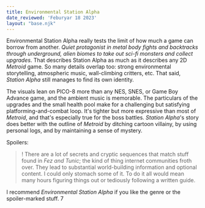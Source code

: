 ```yaml
---
title: Environmental Station Alpha
date_reviewed: 'Feburyar 18 2023'
layout: "base.njk"
---
```


Environmental Station Alpha really tests the limit of how much a game can borrow from another. *Quiet protagonist in metal body fights and backtracks through underground, alien biomes to take out  sci-fi monsters and collect upgrades*. That describes Station Alpha as much as it describes any 2D *Metroid* game. So many details overlap too: strong environmental storytelling, atmospheric music, wall-climbing critters, etc. That said, *Station Alpha* still manages to find its own identity.

The visuals lean on PICO-8 more than any NES, SNES, or Game Boy Advance game, and the ambient music is memorable. The particulars of the upgrades and the small health pool make for a challenging but satisfying platforming-and-combat loop. It's tighter but more expressive than most of *Metroid*, and that's especially true for the boss battles. *Station Alpha*'s story does better with the outline of *Metroid* by ditching cartoon villainy, by using personal logs, and by maintaining a sense of mystery.

Spoilers: 
>! There are a lot of secrets and cryptic sequences that match stuff found in *Fez and Tunic*; the kind of thing internet communities froth over. They lead to substantial world-building information and optional content. I could only stomach some of it. To do it all would mean many hours figuring things out or tediously following a written guide.

I recommend *Environmental Station Alpha* if you like the genre or the spoiler-marked stuff. 7 